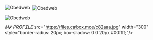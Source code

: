 
<p><img align="left" src="https://github-readme-stats.vercel.app/api/top-langs?username=Obedweb&show_icons=true&locale=en&layout=compact" alt="Obedweb" /></p>

<p>&nbsp;<img align="center" src="https://github-readme-stats.vercel.app/api?username=Obedweb&show_icons=true&locale=en" alt="Obedweb" /></p>

<p><img align="center" src="https://github-readme-streak-stats.herokuapp.com/?user=Obedweb&" alt="Obedweb" /></p>


_ᎷᎽ ᏢᎡϴҒᏆᏞᎬ_
src="https://files.catbox.moe/c82aaa.jpg" width="300" style="border-radius: 20px; box-shadow: 0 0 20px #00ffff;"/>
</div>

